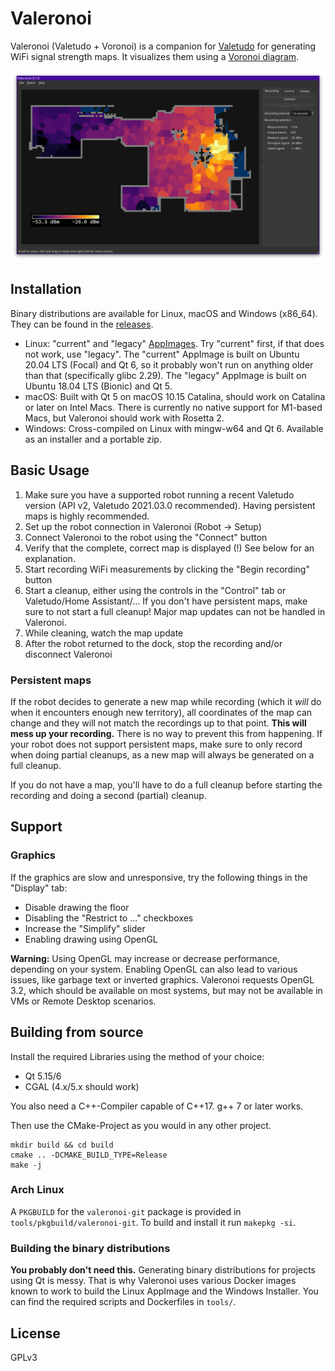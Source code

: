 # Valeronoi

Valeronoi (Valetudo + Voronoi) is a companion for [Valetudo](https://valetudo.cloud) for generating WiFi signal strength maps. It visualizes them using a [Voronoi diagram](https://en.wikipedia.org/wiki/Voronoi_diagram).

![Screenshot](assets/screenshot.png)

## Installation

Binary distributions are available for Linux, macOS and Windows (x86_64). They can be found in the [releases](https://github.com/ccoors/Valeronoi/releases).

- Linux: "current" and "legacy" [AppImages](https://appimage.org/). Try "current" first, if that does not work, use "legacy". The "current" AppImage is built on Ubuntu 20.04 LTS (Focal) and Qt 6, so it probably won't run on anything older than that (specifically glibc 2.29). The "legacy" AppImage is built on Ubuntu 18.04 LTS (Bionic) and Qt 5.
- macOS: Built with Qt 5 on macOS 10.15 Catalina, should work on Catalina or later on Intel Macs. There is currently no native support for M1-based Macs, but Valeronoi should work with Rosetta 2.
- Windows: Cross-compiled on Linux with mingw-w64 and Qt 6. Available as an installer and a portable zip.

## Basic Usage

1. Make sure you have a supported robot running a recent Valetudo version (API v2, Valetudo 2021.03.0 recommended). Having persistent maps is highly recommended.
2. Set up the robot connection in Valeronoi (Robot -> Setup)
3. Connect Valeronoi to the robot using the "Connect" button
4. Verify that the complete, correct map is displayed (!) See below for an explanation.
5. Start recording WiFi measurements by clicking the "Begin recording" button
6. Start a cleanup, either using the controls in the "Control" tab or Valetudo/Home Assistant/... If you don't have persistent maps, make sure to not start a full cleanup! Major map updates can not be handled in Valeronoi.
7. While cleaning, watch the map update
8. After the robot returned to the dock, stop the recording and/or disconnect Valeronoi

### Persistent maps

If the robot decides to generate a new map while recording (which it _will_ do when it encounters enough new territory), all coordinates of the map can change and they will not match the recordings up to that point. **This will mess up your recording.** There is no way to prevent this from happening. If your robot does not support persistent maps, make sure to only record when doing partial cleanups, as a new map will always be generated on a full cleanup.

If you do not have a map, you'll have to do a full cleanup before starting the recording and doing a second (partial) cleanup.

## Support

### Graphics

If the graphics are slow and unresponsive, try the following things in the "Display" tab:

- Disable drawing the floor
- Disabling the "Restrict to ..." checkboxes
- Increase the "Simplify" slider
- Enabling drawing using OpenGL

**Warning:** Using OpenGL may increase or decrease performance, depending on your system. Enabling OpenGL can also lead to various issues, like garbage text or inverted graphics. Valeronoi requests OpenGL 3.2, which should be available on most systems, but may not be available in VMs or Remote Desktop scenarios.

## Building from source

Install the required Libraries using the method of your choice:

- Qt 5.15/6
- CGAL (4.x/5.x should work)

You also need a C++-Compiler capable of C++17. g++ 7 or later works.

Then use the CMake-Project as you would in any other project.

```
mkdir build && cd build
cmake .. -DCMAKE_BUILD_TYPE=Release
make -j
```

### Arch Linux

A `PKGBUILD` for the `valeronoi-git` package is provided in `tools/pkgbuild/valeronoi-git`. To build and install it run `makepkg -si`.

### Building the binary distributions

**You probably don't need this.**
Generating binary distributions for projects using Qt is messy. That is why Valeronoi uses various Docker images known to work to build the Linux AppImage and the Windows Installer. You can find the required scripts and Dockerfiles in `tools/`.

## License

GPLv3
